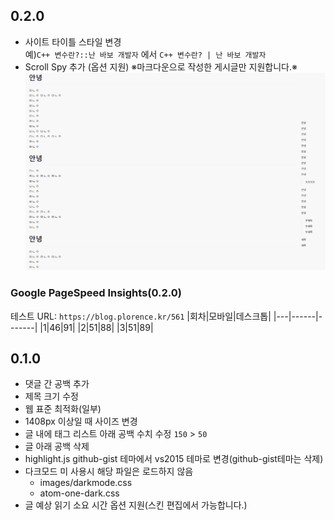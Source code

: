 ## 0.2.0
- 사이트 타이틀 스타일 변경  
예)`C++ 변수란?::난 바보 개발자` 에서 `C++ 변수란? | 난 바보 개발자`
- Scroll Spy 추가 (옵션 지원)
※마크다운으로 작성한 게시글만 지원합니다.※
![](./gif1.gif)  

### Google PageSpeed Insights(0.2.0)
테스트 URL: `https://blog.plorence.kr/561`
|회차|모바일|데스크톱|
|---|------|-------|
|1|46|91|
|2|51|88|
|3|51|89|

## 0.1.0
- 댓글 간 공백 추가
- 제목 크기 수정
- 웹 표준 최적화(일부)
- 1408px 이상일 때 사이즈 변경
- 글 내에 태그 리스트 아래 공백 수치 수정 `150` > `50`
- 글 아래 공백 삭제
- highlight.js github-gist 테마에서 vs2015 테마로 변경(github-gist테마는 삭제)
- 다크모드 미 사용시 해당 파일은 로드하지 않음
    + images/darkmode.css
    + atom-one-dark.css
- 글 예상 읽기 소요 시간 옵션 지원(스킨 편집에서 가능합니다.)